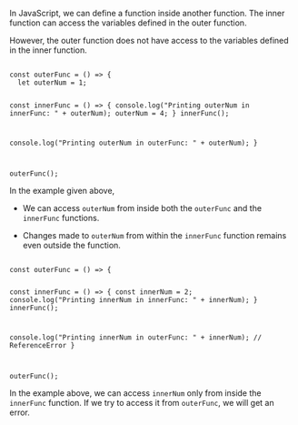 In JavaScript,
we can define a function
inside another function.
The inner function can access
the variables defined in
the outer function.

However, the outer function
does not have access
to the variables defined
in the inner function.

<codeblock language="javascript" type="lesson">
<code>
const outerFunc = () => {
  let outerNum = 1;

  const innerFunc = () => {
    console.log("Printing outerNum in innerFunc: " + outerNum);
    outerNum = 4;
  }
  innerFunc();

  console.log("Printing outerNum in outerFunc: " + outerNum);
}

outerFunc();
</code>
</codeblock>

In the example given above,

- We can access `outerNum` from inside both
  the `outerFunc` and the `innerFunc` functions.

- Changes made to `outerNum`
  from within the `innerFunc` function
  remains even outside the function.

<codeblock language="javascript" type="lesson">
<code>
const outerFunc = () => {

  const innerFunc = () => {
    const innerNum = 2;
    console.log("Printing innerNum in innerFunc: " + innerNum);
  }
  innerFunc();

  console.log("Printing innerNum in outerFunc: " + innerNum); // ReferenceError
}

outerFunc();
</code>
</codeblock>

In the example above,
we can access `innerNum` only from
inside the `innerFunc` function.
If we try to access it from `outerFunc`,
we will get an error.
